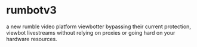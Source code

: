 # rumbotv3
a new rumble video platform viewbotter bypassing their current protection, viewbot livestreams without relying on proxies or going hard on your hardware resources.
